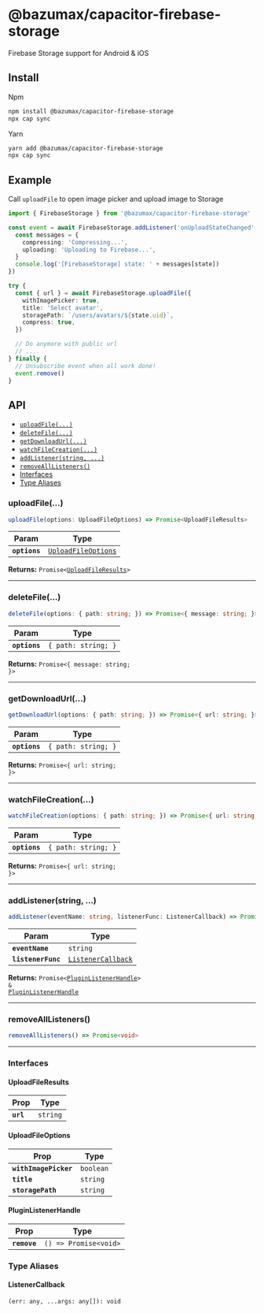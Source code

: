 # @bazumax/capacitor-firebase-storage

Firebase Storage support for Android & iOS

## Install

Npm

```bash
npm install @bazumax/capacitor-firebase-storage
npx cap sync
```

Yarn

```bash
yarn add @bazumax/capacitor-firebase-storage
npx cap sync
```

## Example

Call `uploadFile` to open image picker and upload image to Storage

```typescript
import { FirebaseStorage } from '@bazumax/capacitor-firebase-storage'

const event = await FirebaseStorage.addListener('onUploadStateChanged', async ({ state }) => {
  const messages = {
    compressing: 'Compressing...',
    uploading: 'Uploading to Firebase...',
  }
  console.log('[FirebaseStorage] state: ' + messages[state])
})

try {
  const { url } = await FirebaseStorage.uploadFile({
    withImagePicker: true,
    title: 'Select avatar',
    storagePath: `/users/avatars/${state.uid}`,
    compress: true,
  })

  // Do anymore with public url
  // ....
} finally {
  // Unsubscribe event when all work done!
  event.remove()
}
```

## API

<docgen-index>

- [`uploadFile(...)`](#uploadfile)
- [`deleteFile(...)`](#deletefile)
- [`getDownloadUrl(...)`](#getdownloadurl)
- [`watchFileCreation(...)`](#watchfilecreation)
- [`addListener(string, ...)`](#addlistenerstring-)
- [`removeAllListeners()`](#removealllisteners)
- [Interfaces](#interfaces)
- [Type Aliases](#type-aliases)

</docgen-index>

<docgen-api>
<!--Update the source file JSDoc comments and rerun docgen to update the docs below-->

### uploadFile(...)

```typescript
uploadFile(options: UploadFileOptions) => Promise<UploadFileResults>
```

| Param         | Type                                                            |
| ------------- | --------------------------------------------------------------- |
| **`options`** | <code><a href="#uploadfileoptions">UploadFileOptions</a></code> |

**Returns:** <code>Promise&lt;<a href="#uploadfileresults">UploadFileResults</a>&gt;</code>

---

### deleteFile(...)

```typescript
deleteFile(options: { path: string; }) => Promise<{ message: string; }>
```

| Param         | Type                           |
| ------------- | ------------------------------ |
| **`options`** | <code>{ path: string; }</code> |

**Returns:** <code>Promise&lt;{ message: string; }&gt;</code>

---

### getDownloadUrl(...)

```typescript
getDownloadUrl(options: { path: string; }) => Promise<{ url: string; }>
```

| Param         | Type                           |
| ------------- | ------------------------------ |
| **`options`** | <code>{ path: string; }</code> |

**Returns:** <code>Promise&lt;{ url: string; }&gt;</code>

---

### watchFileCreation(...)

```typescript
watchFileCreation(options: { path: string; }) => Promise<{ url: string; }>
```

| Param         | Type                           |
| ------------- | ------------------------------ |
| **`options`** | <code>{ path: string; }</code> |

**Returns:** <code>Promise&lt;{ url: string; }&gt;</code>

---

### addListener(string, ...)

```typescript
addListener(eventName: string, listenerFunc: ListenerCallback) => Promise<PluginListenerHandle> & PluginListenerHandle
```

| Param              | Type                                                          |
| ------------------ | ------------------------------------------------------------- |
| **`eventName`**    | <code>string</code>                                           |
| **`listenerFunc`** | <code><a href="#listenercallback">ListenerCallback</a></code> |

**Returns:** <code>Promise&lt;<a href="#pluginlistenerhandle">PluginListenerHandle</a>&gt; & <a href="#pluginlistenerhandle">PluginListenerHandle</a></code>

---

### removeAllListeners()

```typescript
removeAllListeners() => Promise<void>
```

---

### Interfaces

#### UploadFileResults

| Prop      | Type                |
| --------- | ------------------- |
| **`url`** | <code>string</code> |

#### UploadFileOptions

| Prop                  | Type                 |
| --------------------- | -------------------- |
| **`withImagePicker`** | <code>boolean</code> |
| **`title`**           | <code>string</code>  |
| **`storagePath`**     | <code>string</code>  |

#### PluginListenerHandle

| Prop         | Type                                      |
| ------------ | ----------------------------------------- |
| **`remove`** | <code>() =&gt; Promise&lt;void&gt;</code> |

### Type Aliases

#### ListenerCallback

<code>(err: any, ...args: any[]): void</code>

</docgen-api>
